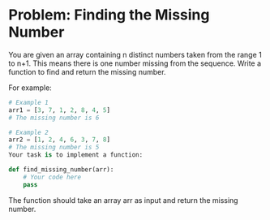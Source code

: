 # Problem: Finding the Missing Number
You are given an array containing n distinct numbers taken from the range 1 to n+1. This means there is one number missing from the sequence. Write a function to find and return the missing number.

For example:


``` python
# Example 1
arr1 = [3, 7, 1, 2, 8, 4, 5]
# The missing number is 6
```

``` python
# Example 2
arr2 = [1, 2, 4, 6, 3, 7, 8]
# The missing number is 5
Your task is to implement a function:
```

```python
def find_missing_number(arr):
    # Your code here
    pass
```
The function should take an array arr as input and return the missing number.